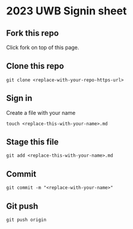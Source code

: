 # 2023 UWB Signin sheet

## Fork this repo

Click fork on top of this page.

## Clone this repo

`git clone <replace-with-your-repo-https-url>`

## Sign in 

Create a file with your name

`touch <replace-this-with-your-name>.md`

## Stage this file

`git add <replace-this-with-your-name>.md`

## Commit

`git commit -m "<replace-with-your-name>"`

## Git push

`git push origin`